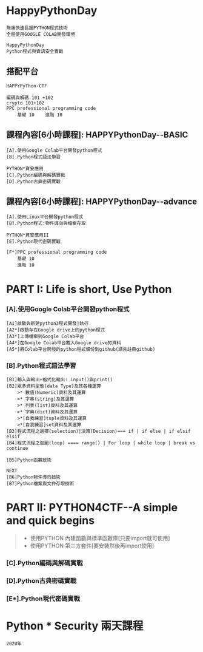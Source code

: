 # HappyPythonDay
```
無痛快速長握PYTHON程式技術
全程使用GOOGLE COLAB開發環境

HappyPythonDay 
Python程式與資訊安全實戰
```
## 搭配平台
```
HAPPYPyThon-CTF

編碼與解碼 101 +102
crypto 101+102
PPC professional programming code
    基礎 10    進階 10
```

## 課程內容[6小時課程]: HAPPYPythonDay--BASIC 
```
[A].使用Google Colab平台開發python程式
[B].Python程式語法學習

PYTHON*資安應用
[C].Python編碼與解碼實戰
[D].Python古典密碼實戰
```

## 課程內容[6小時課程]: HAPPYPythonDay--advance
```
[A].使用Linux平台開發python程式
[B].Python程式:物件導向與檔案存取

PYTHON*資安應用II
[E].Python現代密碼實戰

[F*]PPC professional programming code
    基礎 10
    進階 10
```
# PART I: Life is short, Use Python

### [A].使用Google Colab平台開發python程式
```
[A1]啟動與新建python3程式開發|執行
[A2*]啟動存在Google drive上的python程式
[A3*]上傳檔案到Google Colab平台
[A4*]在Google Colab平台載入Google drive的資料
[A5*]將Colab平台開發的python程式備份到github(請先註冊github)
```
### [B].Python程式語法學習
```
[B1]輸入與輸出+格式化輸出: input()與print()
[B2]眾多資料型態(data Type)及其各種運算
    >* 數值(Numeric)資料及其運算
    >* 字串(string)及其運算
    >* 列表(list)資料及其運算
    >* 字典(dict)資料及其運算  
    >*[自我練習]tuple資料及其運算  
    >*[自我練習]set資料及其運算  
[B3]程式流程之選擇(selection)|決策(Decision)=== if | if else | if elsif elsif 
[B4]程式流程之迴圈(loop) ==== range() | For loop | while loop | break vs continue

[B5]Python函數技術
```
```
NEXT
[B6]Python物件導向技術
[B7]Python檔案與文件存取技術
```
# PART II: PYTHON4CTF--A simple and quick begins

>* 使用PYTHON 內建函數與標準函數庫[只要import就可使用]
>* 使用PYTHON 第三方套件[要安裝然後再import使用]

### [C].Python編碼與解碼實戰

### [D].Python古典密碼實戰

### [E*].Python現代密碼實戰


# Python * Security 兩天課程
```
2020年
```

